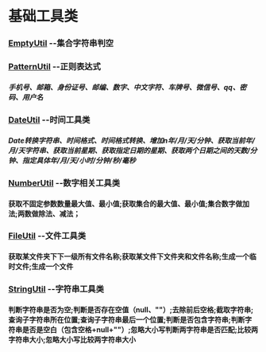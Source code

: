 # 基础工具类

### [EmptyUtil](https://github.com/duancf/JavaUtils/blob/master/JavaUtils/src/main/tool/EmptyUtil.java) --集合字符串判空 
### [PatternUtil](https://github.com/duancf/JavaUtils/blob/master/JavaUtils/src/main/tool/PatternUtil.java) --正则表达式
##### 手机号、邮箱、身份证号、邮编、数字、中文字符、车牌号、微信号、qq、密码、用户名
### [DateUtil](https://github.com/duancf/JavaUtils/blob/master/JavaUtils/src/main/tool/DateUtil.java) --时间工具类
##### Date转换字符串、时间格式、时间格式转换、增加n年/月/天/分钟、获取当前年/月/天字符串、获取当前星期、获取指定日期的星期、获取两个日期之间的天数/分钟、指定具体年/月/天/小时/分钟/秒/毫秒
### [NumberUtil](https://github.com/duancf/JavaUtils/blob/master/JavaUtils/src/main/tool/NumberUtil.java) --数字相关工具类
#### 获取不固定参数数量最大值、最小值;获取集合的最大值、最小值;集合数字做加法;两数做除法、减法；
### [FileUtil](https://github.com/duancf/JavaUtils/blob/master/JavaUtils/src/main/tool/FileUtil.java) --文件工具类
#### 获取某文件夹下下一级所有文件名称;获取某文件下文件夹和文件名称;生成一个临时文件;生成一个文件
### [StringUtil](https://github.com/duancf/JavaUtils/blob/master/JavaUtils/src/main/tool/StringUtil.java) --字符串工具类
#### 判断字符串是否为空;判断是否存在空值（null、""）;去除前后空格;截取字符串;查询子字符串所在位置;查询子字符串最后一个位置;判断是否包含字符串;判断字符串是否是空白（包含空格+null+""）;忽略大小写判断两字符串是否匹配;比较两字符串大小;忽略大小写比较两字符串大小




